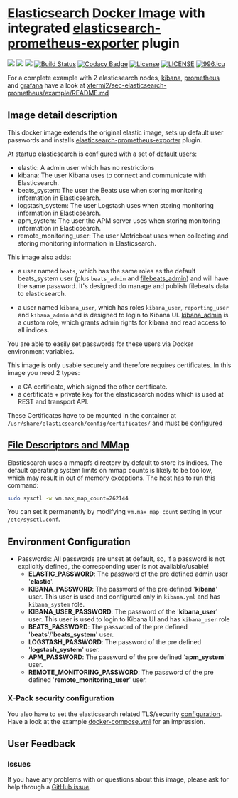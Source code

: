 # [Elasticsearch](https://www.elastic.co/products/elasticsearch) [Docker Image](https://www.docker.elastic.co/) with integrated [elasticsearch-prometheus-exporter](https://github.com/vvanholl/elasticsearch-prometheus-exporter) plugin

[![](https://images.microbadger.com/badges/version/xtermi2/sec-elasticsearch-prometheus.svg)](https://microbadger.com/images/xtermi2/sec-elasticsearch-prometheus)
[![](https://images.microbadger.com/badges/image/xtermi2/sec-elasticsearch-prometheus.svg)](https://microbadger.com/images/xtermi2/sec-elasticsearch-prometheus)
[![](https://images.microbadger.com/badges/commit/xtermi2/sec-elasticsearch-prometheus.svg)](https://microbadger.com/images/xtermi2/sec-elasticsearch-prometheus)
[![Build Status](https://travis-ci.org/xtermi2/sec-elasticsearch-prometheus.svg?branch=master)](https://travis-ci.org/xtermi2/sec-elasticsearch-prometheus)
[![Codacy Badge](https://api.codacy.com/project/badge/Grade/796f8f4c83704979ab757e921c79c1ca)](https://www.codacy.com/manual/xtermi2/sec-elasticsearch-prometheus?utm_source=github.com&utm_medium=referral&utm_content=xtermi2/sec-elasticsearch-prometheus&utm_campaign=Badge_Grade)
[![License](https://img.shields.io/badge/License-Apache%202.0-blue.svg)](https://opensource.org/licenses/Apache-2.0)
[![LICENSE](https://img.shields.io/badge/license-Anti%20996-blue.svg)](https://github.com/996icu/996.ICU/blob/master/LICENSE)
[![996.icu](https://img.shields.io/badge/link-996.icu-red.svg)](https://996.icu)

For a complete example with 2 elasticsearch nodes, [kibana](https://www.elastic.co/products/kibana), 
[prometheus](https://prometheus.io) and [grafana](https://grafana.com) have a look at
 [xtermi2/sec-elasticsearch-prometheus/example/README.md](https://github.com/xtermi2/sec-elasticsearch-prometheus/tree/master/example)

## Image detail description

This docker image extends the original elastic image, sets up default user passwords and installs 
[elasticsearch-prometheus-exporter](https://github.com/vvanholl/elasticsearch-prometheus-exporter) plugin. 

At startup elasticsearch is configured with a set of 
[default users](https://www.elastic.co/guide/en/elastic-stack-overview/current/built-in-users.html):

-   elastic: A admin user which has no restrictions
-   kibana: The user Kibana uses to connect and communicate with Elasticsearch.
-   beats_system: The user the Beats use when storing monitoring information in Elasticsearch.
-   logstash_system: The user Logstash uses when storing monitoring information in Elasticsearch.
-   apm_system: The user the APM server uses when storing monitoring information in Elasticsearch.
-   remote_monitoring_user: The user Metricbeat uses when collecting and storing monitoring information in Elasticsearch.

This image also adds:

-   a user named `beats`, which has the same roles as the default beats_system user (plus `beats_admin` and 
    [filebeats_admin](https://github.com/xtermi2/sec-elasticsearch-prometheus/tree/master/src/main/resources/config/roles.yml)) 
    and will have the same password. It's designed do manage and publish filebeats data to elasticsearch.

-   a user named `kibana_user`, which has roles `kibana_user`, `reporting_user` and `kibana_admin` and is designed to login to Kibana UI.
    [kibana_admin](https://github.com/xtermi2/sec-elasticsearch-prometheus/tree/master/src/main/resources/config/roles.yml) 
    is a custom role, which grants admin rights for kibana and read access to all indices.

You are able to easily set passwords for these users via Docker environment variables.

This image is only usable securely and therefore requires certificates. In this image you need 2 types:

-   a CA certificate, which signed the other certificate.
-   a certificate + private key for the elasticsearch nodes which is used at REST and transport API.

These Certificates have to be mounted in the container at `/usr/share/elasticsearch/config/certificates/` and must be [configured](#x-pack-security-configuration) 

## [File Descriptors and MMap](https://www.elastic.co/guide/en/elasticsearch/reference/current/vm-max-map-count.html)

Elasticsearch uses a mmapfs directory by default to store its indices. The default operating system limits on mmap counts 
is likely to be too low, which may result in out of memory exceptions. The host has to run this command:

```bash
sudo sysctl -w vm.max_map_count=262144
```

You can set it permanently by modifying `vm.max_map_count` setting in your `/etc/sysctl.conf`.

## Environment Configuration

-   Passwords: All passwords are unset at default, so, if a password is not explicitly defined, the corresponding user is not available/usable! 
    -   **ELASTIC_PASSWORD**: The password of the pre defined admin user '**elastic**'.
    -   **KIBANA_PASSWORD**: The password of the pre defined '**kibana**' user. This user is used and configured only in `kibana.yml` and has `kibana_system` role.
    -   **KIBANA_USER_PASSWORD**: The password of the '**kibana_user**' user. This user is used to login to Kibana UI and has `kibana_user` role
    -   **BEATS_PASSWORD**: The password of the pre defined '**beats**'/'**beats_system**' user.
    -   **LOGSTASH_PASSWORD**: The password of the pre defined '**logstash_system**' user.
    -   **APM_PASSWORD**: The password of the pre defined '**apm_system**' user.
    -   **REMOTE_MONITORING_PASSWORD**: The password of the pre defined '**remote_monitoring_user**' user.

### X-Pack security configuration

You also have to set the elasticsearch related TLS/security [configuration](https://www.elastic.co/guide/en/elasticsearch/reference/current/security-settings.html).
Have a look at the example [docker-compose.yml](https://github.com/xtermi2/sec-elasticsearch-prometheus/tree/master/example/docker-compose.yml) for an impression.

## User Feedback

### Issues

If you have any problems with or questions about this image, please ask for help through a [GitHub issue](https://github.com/xtermi2/sec-elasticsearch-prometheus/issues).
